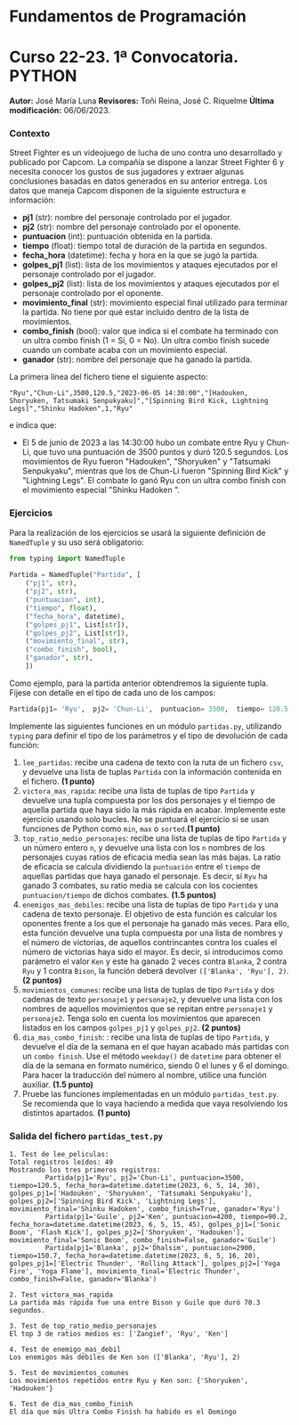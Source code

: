 # Fundamentos de Programación
# Curso 22-23. 1ª Convocatoria. PYTHON

**Autor:**  José María Luna
**Revisores:** Toñi Reina, José C. Riquelme
**Última modificación:** 06/06/2023.

### Contexto

Street Fighter es un videojuego de lucha de uno contra uno desarrollado y publicado por Capcom. La compañía se dispone a lanzar Street Fighter 6 y necesita conocer los gustos de sus jugadores y extraer algunas conclusiones basadas en datos generados en su anterior entrega.
Los datos que maneja Capcom disponen de la siguiente estructura e información:

- **pj1** (str): nombre del personaje controlado por el jugador.
- **pj2** (str): nombre del personaje controlado por el oponente.
- **puntuacion** (int): puntuación obtenida en la partida.
- **tiempo** (float): tiempo total de duración de la partida en segundos.
- **fecha_hora** (datetime): fecha y hora en la que se jugó la partida.
- **golpes_pj1** (list): lista de los movimientos y ataques ejecutados por el personaje controlado por el jugador.
- **golpes_pj2** (list): lista de los movimientos y ataques ejecutados por el personaje controlado por el oponente.
- **movimiento_final** (str): movimiento especial final utilizado para terminar la partida. No tiene por qué estar incluido dentro de la lista de movimientos.
- **combo_finish** (bool): valor que indica si el combate ha terminado con un ultra combo finish (1 = Sí, 0 = No). Un ultra combo finish sucede cuando un combate acaba con un movimiento especial.
- **ganador** (str): nombre del personaje que ha ganado la partida.


La primera línea del fichero tiene el siguiente aspecto:

```
"Ryu","Chun-Li",3500,120.5,"2023-06-05 14:30:00","[Hadouken, Shoryuken, Tatsumaki Senpukyaku]","[Spinning Bird Kick, Lightning Legs]","Shinku Hadoken",1,"Ryu"
```

e indica que:
- El 5 de junio de 2023 a las 14:30:00 hubo un combate entre Ryu y Chun-Li, que tuvo una puntuación de 3500 puntos y duró 120.5 segundos. Los movimientos de Ryu fueron "Hadouken", "Shoryuken" y "Tatsumaki Senpukyaku", mientras que los de Chun-Li fueron "Spinning Bird Kick" y "Lightning Legs". El combate lo ganó Ryu con un ultra combo finish con el movimiento especial "Shinku Hadoken  ".


### Ejercicios

Para la realización de los ejercicios se usará la siguiente definición de `NamedTuple` y su uso será obligatorio:

```python
from typing import NamedTuple
 
Partida = NamedTuple("Partida", [
    ("pj1", str),
    ("pj2", str),
    ("puntuacion", int),
    ("tiempo", float),
    ("fecha_hora", datetime),
    ("golpes_pj1", List[str]),
    ("golpes_pj2", List[str]),
    ("movimiento_final", str),
    ("combo_finish", bool),
    ("ganador", str),
    ])

```

Como ejemplo, para la partida anterior obtendremos la siguiente tupla. Fíjese con detalle en el tipo de cada uno de los campos:

```python
Partida(pj1= 'Ryu',  pj2= 'Chun-Li',  puntuacion= 3500,  tiempo= 120.5,  fecha_hora=datetime.datetime(2023, 6, 5, 14, 30),  golpes_pj1= ['Hadouken', 'Shoryuken', 'Tatsumaki Senpukyaku'],  golpes_pj2= ['Spinning Bird Kick', 'Lightning Legs'],  movimiento_final= 'Shinku Hadoken',  combo_finish= True,  ganador='Ryu') 
```

Implemente las siguientes funciones en un módulo `partidas.py`, utilizando ``typing`` para definir el tipo de los parámetros y el tipo de devolución de cada función:

1. `lee_partidas`: recibe una cadena de texto con la ruta de un fichero `csv`, y devuelve una lista de tuplas `Partida` con la información contenida en el fichero. **(1 punto)**
2. `victora_mas_rapida`: recibe una lista de tuplas de tipo `Partida` y devuelve una tupla compuesta por los dos personajes y el tiempo de aquella partida que haya sido la más rápida en acabar. Implemente este ejercicio usando solo bucles. No se puntuará el ejercicio si se usan funciones de Python como `min`, `max` o `sorted`.**(1 punto)**
3. `top_ratio_medio_personajes`: recibe una lista de tuplas de tipo `Partida` y un número entero `n`, y devuelve una lista con los `n` nombres de los personajes cuyas ratios de eficacia media sean las más bajas. La ratio de eficacia se calcula dividiendo la `puntuación` entre el `tiempo` de aquellas partidas que haya ganado el personaje. Es decir, si `Ryu` ha ganado 3 combates, su ratio media se calcula con los cocientes `puntuacion/tiempo` de dichos combates. **(1.5 puntos)**
4. `enemigos_mas_debiles`: recibe una lista de tuplas de tipo `Partida` y una cadena de texto personaje. El objetivo de esta función es calcular los oponentes frente a los que el personaje ha ganado más veces. Para ello, esta función devuelve una tupla compuesta por una lista de nombres y el número de victorias, de aquellos contrincantes contra los cuales el número de victorias haya sido el mayor. Es decir, si introducimos como parámetro el valor `Ken` y este ha ganado 2 veces contra `Blanka`, 2 contra `Ryu` y 1 contra `Bison`, la función deberá devolver  `(['Blanka', 'Ryu'], 2)`. **(2 puntos)**
5. `movimientos_comunes`: recibe una lista de tuplas de tipo `Partida` y dos cadenas de texto `personaje1` y `personaje2`, y devuelve una lista con los nombres de aquellos movimientos que se repitan entre `personaje1` y `personaje2`. Tenga solo en cuenta los movimientos que aparecen listados en los campos `golpes_pj1` y `golpes_pj2`. **(2 puntos)**
6. `dia_mas_combo_finish`: : recibe una lista de tuplas de tipo `Partida`, y devuelve el día de la semana en el que hayan acabado más partidas con un `combo finish`. Use el método `weekday()` de `datetime` para obtener el día de la semana en formato numérico, siendo 0 el lunes y 6 el domingo. Para hacer la traducción del número al nombre, utilice una función auxiliar. **(1.5 punto)**
7. Pruebe las funciones implementadas en un módulo `partidas_test.py`. Se recomienda que lo vaya haciendo a medida que vaya resolviendo los distintos apartados. **(1 punto)**

### Salida del fichero `partidas_test.py`
```
1. Test de lee_peliculas:
Total registros leídos: 49
Mostrando los tres primeros registros:
         Partida(pj1='Ryu', pj2='Chun-Li', puntuacion=3500, tiempo=120.5, fecha_hora=datetime.datetime(2023, 6, 5, 14, 30), golpes_pj1=['Hadouken', 'Shoryuken', 'Tatsumaki Senpukyaku'], golpes_pj2=['Spinning Bird Kick', 'Lightning Legs'], movimiento_final='Shinku Hadoken', combo_finish=True, ganador='Ryu')
         Partida(pj1='Guile', pj2='Ken', puntuacion=4200, tiempo=90.2, fecha_hora=datetime.datetime(2023, 6, 5, 15, 45), golpes_pj1=['Sonic Boom', 'Flash Kick'], golpes_pj2=['Shoryuken', 'Hadouken'], movimiento_final='Sonic Boom', combo_finish=False, ganador='Guile')
         Partida(pj1='Blanka', pj2='Dhalsim', puntuacion=2900, tiempo=150.7, fecha_hora=datetime.datetime(2023, 6, 5, 16, 20), golpes_pj1=['Electric Thunder', 'Rolling Attack'], golpes_pj2=['Yoga Fire', 'Yoga Flame'], movimiento_final='Electric Thunder', combo_finish=False, ganador='Blanka')

2. Test victora_mas_rapida
La partida más rápida fue una entre Bison y Guile que duró 70.3 segundos.

3. Test de top_ratio_medio_personajes
El top 3 de ratios medios es: ['Zangief', 'Ryu', 'Ken']

4. Test de enemigo_mas_debil
Los enemigos más débiles de Ken son (['Blanka', 'Ryu'], 2)

5. Test de movimientos_comunes
Los movimientos repetidos entre Ryu y Ken son: {'Shoryuken', 'Hadouken'}

6. Test de dia_mas_combo_finish
El día que más Ultra Combo Finish ha habido es el Domingo
```